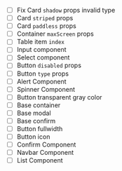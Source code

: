 - [ ] Fix Card `shadow` props invalid type
- [ ] Card `striped` props
- [ ] Card `paddless` props
- [ ] Container `maxScreen` props
- [ ] Table item `index` 
- [ ] Input component
- [ ] Select component
- [ ] Button `disabled` props
- [ ] Button `type` props
- [ ] Alert Component
- [ ] Spinner Component
- [ ] Button transparent gray color
- [ ] Base container
- [ ] Base modal
- [ ] Base confirm
- [ ] Button fullwidth
- [ ] Button icon
- [ ] Confirm Component
- [ ] Navbar Component
- [ ] List Component
